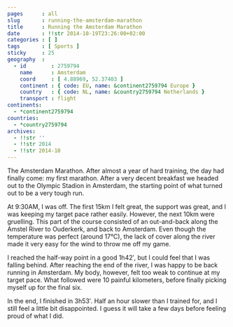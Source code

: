 ```yaml
---
pages      : all
slug       : running-the-amsterdam-marathon
title      : Running the Amsterdam Marathon
date       : !!str 2014-10-19T23:26:00+02:00
categories : [ ]
tags       : [ Sports ]
sticky     : 25
geography  :
  - id        : 2759794
    name      : Amsterdam
    coord     : [ 4.88969, 52.37403 ]
    continent : { code: EU, name: &continent2759794 Europe }
    country   : { code: NL, name: &country2759794 Netherlands }
    transport : flight
continents:
  - *continent2759794
countries:
  - *country2759794
archives:
  - !!str ''
  - !!str 2014
  - !!str 2014-10
---
```


The Amsterdam Marathon. After almost a year of hard training, the day had finally come: my first marathon. After a very decent breakfast we headed out to the Olympic Stadion in Amsterdam, the starting point of what turned out to be a very tough run.

At 9:30AM, I was off. The first 15km I felt great, the support was great, and I was keeping my target pace rather easily. However, the next 10km were gruelling. This part of the course consisted of an out-and-back along the Amstel River to Ouderkerk, and back to Amsterdam. Even though the temperature was perfect (around 17°C), the lack of cover along the river made it very easy for the wind to throw me off my game.

I reached the half-way point in a good 1h42′, but I could feel that I was falling behind. After reaching the end of the river, I was happy to be back running in Amsterdam. My body, however, felt too weak to continue at my target pace. What followed were 10 painful kilometers, before finally picking myself up for the final six.

In the end, I finished in 3h53′. Half an hour slower than I trained for, and I still feel a little bit disappointed. I guess it will take a few days before feeling proud of what I did.